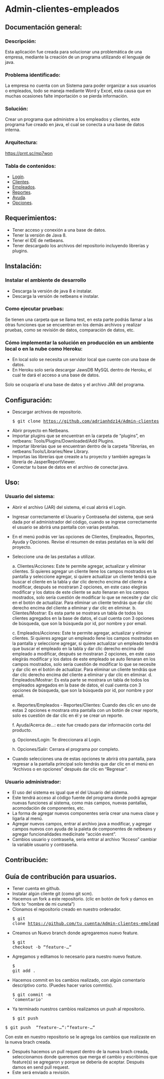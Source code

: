 # Admin-clientes-empleados

## Documentación general:

### Descripción: 

Esta aplicación fue creada para solucionar una problemática de una empresa, mediante la creación de un programa utilizando el lenguaje de java.

### Problema identificado: 

La empresa no cuenta con un Sistema para poder organizar a sus usuarios o empleados, todo se maneja mediante Word y Excel,  esta causa que en muchas ocasiones falte importación o se pierda información.

### Solución: 

Crear un programa que administre a los empleados y clientes, este programa fue creado en java, el cual se conecta a una base de datos interna.

### Arquitectura: 

https://prnt.sc/mp7won

### Tabla de contenidos:

- [Login](https://github.com/adrianhdz14/Admin-clientes-empleados/wiki/Wiki#login).
- [Clientes](https://github.com/adrianhdz14/Admin-clientes-empleados/wiki/Wiki#clientes).
- [Empleados](https://github.com/adrianhdz14/Admin-clientes-empleados/wiki/Wiki#empleados).
- [Reportes](https://github.com/adrianhdz14/Admin-clientes-empleados/wiki/Wiki#reportes).
- [Ayuda](https://github.com/adrianhdz14/Admin-clientes-empleados/wiki/Wiki#ayuda).
- [Opciones](https://github.com/adrianhdz14/Admin-clientes-empleados/wiki/Wiki#opciones).

## Requerimientos:

- Tener acceso y conexión a una base de datos.
- Tener la versión de Java 8.
- Tener el IDE de netbeans.
- Tener descargado los archivos del repositorio incluyendo librerías y plugins.

## Instalación:

### Instalar el ambiente de desarrollo
- Descarga la versión de java 8 e instalar.
- Descarga la versión de netbeans e instalar.

### Como ejecutar pruebas:

Se tienen una carpeta que se llama test, en esta parte podrás llamar a las otras funciones que se encuentran en los demás archivos y realizar pruebas, como se revisión de datos, comparación de datos, etc.

### Cómo implementar la solución en producción en un ambiente local o en la nube como Heroku:
- En local solo se necesita un servidor local que cuente con una base de datos.
- En Heroku solo sería descargar JawsDB MySQL dentro de Heroku, el cual te dará el acceso a  una base de datos.

Solo se ocuparía el una base de datos y el archivo JAR del programa.

## Configuración:
- Descargar archivos  de repositorio.<pre>$ git clone https://github.com/adrianhdz14/Admin-clientes-empleados.git</pre>
- Abrir proyecto en Netbeans.
- Importar plugins que se encuentran en la carpeta de “plugins”, en netbeans: Tools/Plugins/Downloaded/Add Plugins.
- Importar librerías que se encuentran dentro de la carpeta “librerías, en netbeans:Tools/Libraries/New Library.
- Importas las librerías que creaste a tu proyecto y también agregas la librería de JasperReportViewer.
- Conectar tu base de datos en el archivo de conectar.java.

## Uso:

### Usuario del sistema:

- Abrir el archivo (JAR) del sistema, el cual abrirá el Login.
- Ingresar correctamente el Usuario y Contraseña del sistema, que será dada por el administrador del código, cuando se ingrese correctamente el usuario se abrirá una pantalla con varias pestañas.
- En el menú podrás ver las opciones de Clientes, Empleados, Reportes, Ayuda y Opciones. Revise el resumen de estas pestañas en la wiki del proyecto.
- Seleccione una de las pestañas a utilizar.

    a.	Clientes/Acciones: Este te permite agregar, actualizar y eliminar clientes. Si quieres agregar un cliente llene los campos mostrados en la pantalla y seleccione agregar, si quiere actualizar un cliente tendrá que buscar el cliente en la tabla y dar clic derecho encima del cliente a modificar, después se mostraran 2 opciones, en este caso elegirás modificar y los datos de este cliente se auto llenaran en los campos mostrados, solo sería cuestión de modificar lo que se necesite y dar clic en el botón de actualizar. Para eliminar un cliente tendrás que dar clic derecho encima del cliente a eliminar y dar clic en eliminar.
    b.	Clientes/Mostrar: Es esta parte se mostrara un tabla de todos los clientes agregados en la base de datos, el cual cuenta con 3 opciones de búsqueda, que son la búsqueda por id, por nombre y por email.

    c.	Empleados/Acciones: Este te permite agregar, actualizar y eliminar clientes. Si quieres agregar un empleado llene los campos mostrados en la pantalla y seleccione agregar, si quiere actualizar un empleado tendrá que buscar el empleado en la tabla y dar clic derecho encima del empleado a modificar, después se mostraran 2 opciones, en este caso elegirás modificar y los datos de este empleado se auto llenaran en los campos mostrados, solo sería cuestión de modificar lo que se necesite y dar clic en el botón de actualizar. Para eliminar un cliente tendrás que dar clic derecho encima del cliente a eliminar y dar clic en eliminar.
    d.	Empleados/Mostrar: Es esta parte se mostrara un tabla de todos los empleados agregados en la base de datos, el cual cuenta con 3 opciones de búsqueda, que son la búsqueda por id, por nombre y por email.

    e.	Reportes/Empleados - Reportes/Clientes: Cuando des clic en uno de estas 2 opciones e mostrara otra pantalla con un botón de crear reporte, solo es cuestión de dar clic en él y se crear un reporte.

    f.	Ayuda/Acerca de…: este fue creado para dar información corta del producto.

    g.	Opciones/Login: Te direccionara al Login.

    h.	Opciones/Salir: Cerrara el programa por completo.

- Cuando selecciones una de estas opciones te abrirá otra pantalla, para regresar a la pantalla principal solo tendrás que dar clic en el menú en “Archivos o en opciones” después dar clic en “Regresar”.


### Usuario administrador:
- El uso del sistema es igual que el del Usuario del sistema.
- Este tendrá acceso al código fuente del programa donde podrá agregar nuevas funciones al sistema, como más campos, nuevas pantallas, acomodación de componentes, etc.
- La forma de agregar nuevos componentes sería crear una nueva clase y ligarla al menú.
- Agregar nuevos campos, entrar al archivo java a modificar, y agregar campos nuevos con ayuda de la paleta de componentes de netbeans y agregar funcionalidades medicínate “acción event”.
- Cambios usuario y contraseña, seria entrar al archivo “Acceso” cambiar la variable  usuario y contraseña.


## Contribución:

## Guía de contribución para usuarios.
- Tener cuenta en github.
- Instalar algún cliente git (como git scm).
- Hacemos un fork a este repositorio. (clic en botón de fork y damos en fork to “nombre de mi cuneta”)
- Clonamos el repositorio creado en nuestro ordenador. <pre>$ git clone https://github.com/tu_cuenta/Admin-clientes-empleados.git</pre>
- Creamos un Nuevo branch donde agregaremos nuevo feature. <pre>$ git checkout -b “feature-…“</pre>
- Agregamos y editamos lo necesario para nuestro nuevo feature.<pre>$ git add .</pre>
- Hacemos commit en los cambios realizado, con algún comentario descriptivo corto. (Puedes hacer varios commtis). <pre>$ git commit -m ‘comentario'</pre>
- Ya terminado nuestros cambios realizamos un push al repositorio. <pre>$ git push  <REMOTENAME> <BRANCHNAME></pre>
<pre>$ git push  “feature-…“:“feature-…“</pre>


Con este en nuestro repositorio se le agrega los cambios que realizaste en la nueva brach creada.

- Después hacemos un pull request dentro de la nueva brach creada, seleccionamos donde queremos que merga el cambio y escribimos que feature(s) se agregaron y porque se debería de aceptar. Después damos en send pull request.
- Este será enviado a revisión.

